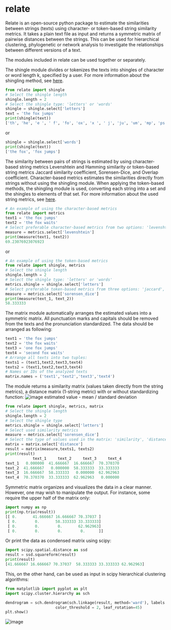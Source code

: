 # relate

Relate is an open-source python package to estimate the similarities between strings (texts) using character- or token-based string similarity metrics. It takes a plain text file as input and returns a symmetric matrix of pairwise distances between the strings. This can be used for hierarchical clustering, phylogenetic or network analysis to investigate the relationships between different versions of a text.

The modules included in relate can be used together or separately.

The shingle module divides or tokenizes the texts into shingles of character or word length k, specified by a user. For more information about the shingling method, see [here](https://en.wikipedia.org/wiki/W-shingling).

```python
from relate import shingle
# Select the shingle length 
shingle.length = 2
# Select the shingle type: 'letters' or 'words'
shingle = shingle.select['letters']
text = 'the fox jumps' 
print(shingle(text))
['th', 'he', 'e ', ' f', 'fo', 'ox', 'x ', ' j', 'ju', 'um', 'mp', 'ps']
```
or 
```python
shingle = shingle.select['words']
print(shingle(text))
['the fox', 'fox jumps']
```

The similarity between pairs of strings is estimated by using character-based string metrics Levenshtein and Hamming similarity or token-based string metrics Jaccard similarity coefficient, Sorensen-Dice, and Overlap coefficient. Character-based metrics estimates the similarities directly from strings without using the shingling module. When applying the token-based methods, the shingling module is used, converting each string into a set and the shingles to elements of that set. For more information about the used string metrics, see [here](https://en.wikipedia.org/wiki/String_metric).

```python
# An example of using the character-based metrics
from relate import metrics
text1 = 'the fox jumps'
text2 = 'the fox waits'
# Select preferable character-based metrics from two options: 'levenshtein', 'hamming'
measure = metrics.select['levenshtein']
print(measure(text1, text2))
69.23076923076923
```
or 
```python
# An example of using the token-based metrics
from relate import shingle, metrics
# Select the shingle length 
shingle.length = 2
# Select the shingle type: 'letters' or 'words'
metrics.shingle = shingle.select['letters']
# Select preferable token-based metrics from three options: 'jaccard', 'overlap', 'sorensen_dice'
measure = metrics.select['sorensen_dice']
print(measure(text_1, text_2))
58.333333
```
The matrix module automatically arranges the estimated values into a symmetric matrix. All punctuation marks and capitals should be removed from the texts and the pronunciation standardized. The data should be arranged as following:

```python
text1 = 'the fox jumps'
text2 = 'the fox waits'
text3 = 'one fox jumps'
text4 = 'second fox waits'
# Arrange all texts into two tuples:
texts1 = (text1,text2,text3,text4)
texts2 = (text1,text2,text3,text4)
# Names or IDs of the analyzed texts
matrix.names = ('text1','text2','text3','text4')
```
The module returns a similarity matrix (values taken directly from the string metrics), a distance matrix (1-string metric) with or without standardizing function:
![image](https://user-images.githubusercontent.com/79587588/114005450-38afd400-9868-11eb-97ff-dca35310751a.png) 
estimated value - mean / standard deviation
```python
from relate import shingle, metrics, matrix
# Select the shingle length
shingle.length = 2
# Select the shingle type
metrics.shingle = shingle.select['letters']
# Select used similarity metrics
measure = metrics.select['sorensen_dice']
# Select the type of values used in the matrix: 'similarity', 'distance', 'st_similarity', 'st_distance'.
matrix = matrix.select['distance']
result = matrix(measure,texts1, texts2)
print(result)
            text_1     text_2     text_3     text_4
text_1   0.000000  41.666667  16.666667  70.370370
text_2  41.666667   0.000000  58.333333  33.333333
text_3  16.666667  58.333333   0.000000  62.962963
text_4  70.370370  33.333333  62.962963   0.000000
```
Symmetric matrix organizes and visualizes the data in a clear manner. However, one may wish to manipulate the output. For instance, some require the upper half of the matrix only:

```python
import numpy as np
print(np.triu(result))
[[ 0.       41.666667 16.666667 70.37037 ]
 [ 0.        0.       58.333333 33.333333]
 [ 0.        0.        0.       62.962963]
 [ 0.        0.        0.        0.      ]]
```
Or print the data as condensed matrix using scipy:

```python
import scipy.spatial.distance as ssd
result = ssd.squareform(result)
print(result)
[41.666667 16.666667 70.37037  58.333333 33.333333 62.962963]
```

This, on the other hand, can be used as input in scipy hierarchical clustering algorithms: 

```python
from matplotlib import pyplot as plt
import scipy.cluster.hierarchy as sch

dendrogram = sch.dendrogram(sch.linkage(result, method='ward'), labels = names, leaf_font_size= 10, orientation = 'top',
                      color_threshold = 2, leaf_rotation=45)
plt.show()
```
![image](https://user-images.githubusercontent.com/79587588/114025796-3193c080-987e-11eb-84c5-fb224ca04662.png)

